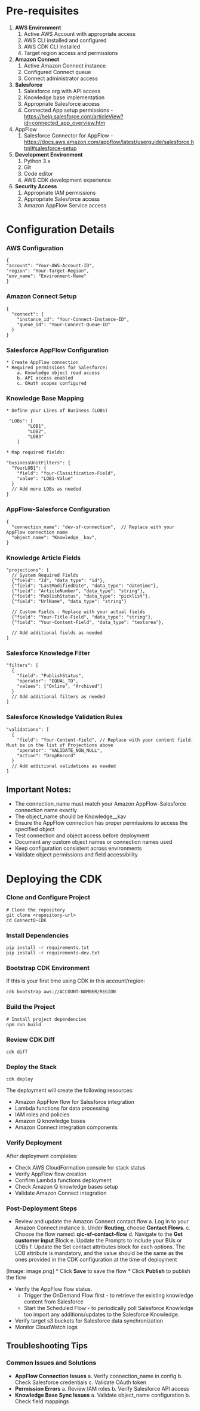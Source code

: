 # **Pre-requisites**

1. **AWS Environment**
    1. Active AWS Account with appropriate access
    2. AWS CLI installed and configured
    3. AWS CDK CLI installed
    4. Target region access and permissions
2. **Amazon Connect**
    1. Active Amazon Connect instance
    2. Configured Connect queue
    3. Connect administrator access
3. **Salesforce**
    1. Salesforce org with API access
    2. Knowledge base implementation
    3. Appropriate Salesforce access
    4. Connected App setup permissions - https://help.salesforce.com/articleView?id=connected_app_overview.htm
4. AppFlow
    1. Salesforce Connector for AppFlow  - https://docs.aws.amazon.com/appflow/latest/userguide/salesforce.html#salesforce-setup
5. **Development Environment**
    1. Python 3.x
    2. Git
    3. Code editor
    4. AWS CDK development experience
6. **Security Access**
    1. Appropriate IAM permissions
    2. Appropriate Salesforce access
    3. Amazon AppFlow Service access

### 

# Configuration Details

### **AWS Configuration**

```
{
"account": "Your-AWS-Account-ID",
"region": "Your-Target-Region",
"env_name": "Environment-Name"
}
```

### **Amazon Connect Setup**

```
{
  "connect": {
    "instance_id": "Your-Connect-Instance-ID",
    "queue_id": "Your-Connect-Queue-ID"
  }
}
```

### **Salesforce AppFlow Configuration**

    * Create AppFlow connection 
    * Required permissions for Salesforce:
        a. Knowledge object read access
        b. API access enabled
        c. OAuth scopes configured

### **Knowledge Base Mapping**

    * Define your Lines of Business (LOBs)

```
 "LOBs": [
        "LOB1",
        "LOB2",
        "LOB3"
    ]
```

    * Map required fields:

```
"businessUnitFilters": {
  "YourLOB1": {
    "field": "Your-Classification-Field",
    "value": "LOB1-Value"
  }
  // Add more LOBs as needed
}
```

### **AppFlow-Salesforce  Configuration**

```
{
  "connection_name": "dev-sf-connection",  // Replace with your AppFlow connection name
  "object_name": "Knowledge__kav",         
}
```

### **Knowledge Article Fields**

```
"projections": [
  // System Required Fields
  {"field": "Id", "data_type": "id"},
  {"field": "LastModifiedDate", "data_type": "datetime"},
  {"field": "ArticleNumber", "data_type": "string"},
  {"field": "PublishStatus", "data_type": "picklist"},  
  {"field": "UrlName", "data_type": "string"}
  
  // Custom Fields - Replace with your actual fields
  {"field": "Your-Title-Field", "data_type": "string"},
  {"field": "Your-Content-Field", "data_type": "textarea"},
  
  // Add additional fields as needed
]
```

### Salesforce Knowledge Filter

```
"filters": [
  {
    "field": "PublishStatus",
    "operator": "EQUAL_TO",
    "values": ["Online", "Archived"]
  }
  // Add additional filters as needed
]
```

### Salesforce Knowledge Validation Rules

```
"validations": [
  {
    "field": "Your-Content-Field", // Replace with your content field. Must be in the list of Projections above
    "operator": "VALIDATE_NON_NULL",
    "action": "DropRecord"
  }
  // Add additional validations as needed
]
```

## Important Notes:

* The connection_name  must match your Amazon AppFlow-Salesforce connection name exactly
* The object_name  should be Knowledge__kav
* Ensure the AppFlow connection has proper permissions to access the specified object
* Test connection and object access before deployment
* Document any custom object names or connection names used
* Keep configuration consistent across environments
* Validate object permissions and field accessibility



# Deploying the CDK

### Clone and Configure Project

```
# Clone the repository
git clone <repository-url>
cd ConnectQ-CDK

```

### Install Dependencies

```
pip install -r requirements.txt
pip install -r requirements-dev.txt
```

### Bootstrap CDK Environment

If this is your first time using CDK in this account/region:

```
cdk bootstrap aws://ACCOUNT-NUMBER/REGION
```

### Build the Project

```
# Install project dependencies
npm run build
```

### Review CDK Diff

```
cdk diff
```

### Deploy the Stack

```
cdk deploy
```

The deployment will create the following resources:

* Amazon AppFlow flow for Salesforce integration
* Lambda functions for data processing
* IAM roles and policies
* Amazon Q knowledge bases
* Amazon Connect integration components

### Verify Deployment

After deployment completes:

* Check AWS CloudFormation console for stack status
* Verify AppFlow flow creation
* Confirm Lambda functions deployment
* Check Amazon Q knowledge bases setup
* Validate Amazon Connect integration

### Post-Deployment Steps

* Review and update the Amazon Connect contact flow
    a. Log in to your Amazon Connect instance
    b. Under **Routing**, choose **Contact Flows**.
    c. Choose the flow named: **qic-sf-contact-flow**
    d. Navigate to the **Get customer input** Block
    e. Update the Prompts to include your BUs or LOBs
    f. Update the Set contact attributes block for each options. The LOB attribute is mandatory, and the value should be the same as the ones provided in the CDK configuration at the time of deployment

[Image: image.png]
    * Click **Save** to save the flow
    * Click **Publish** to publish the flow
* Verify the AppFlow flow status. 
    * Trigger the OnDemand Flow first - to retrieve the existing knowledge content from Salesforce
    * Start the Scheduled Flow - to periodically poll Salesforce Knowledge too import any additions/updates to the Salesforce Knowledge.
* Verify target s3 buckets for Salesforce data synchronization
* Monitor CloudWatch logs

## Troubleshooting Tips

### Common Issues and Solutions

* **AppFlow Connection Issues**
    a. Verify connection_name in config
    b. Check Salesforce credentials
    c. Validate OAuth token
* **Permission Errors**
    a. Review IAM roles
    b. Verify Salesforce API access
* **Knowledge Base Sync Issues**
    a. Validate object_name configuration
    b. Check field mappings
